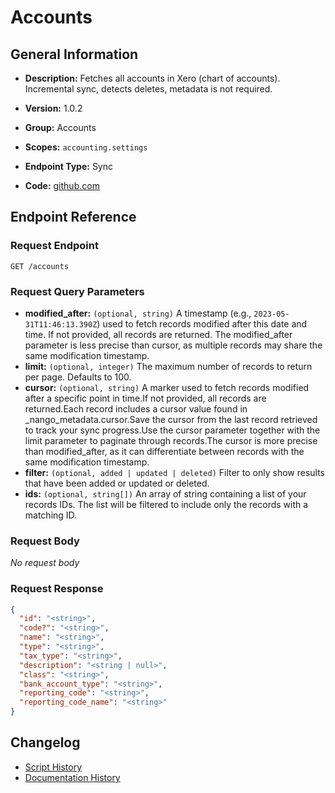 <!-- BEGIN GENERATED CONTENT -->
# Accounts

## General Information

- **Description:** Fetches all accounts in Xero (chart of accounts). Incremental sync, detects deletes, metadata is not required.

- **Version:** 1.0.2
- **Group:** Accounts
- **Scopes:** `accounting.settings`
- **Endpoint Type:** Sync
- **Code:** [github.com](https://github.com/NangoHQ/integration-templates/tree/main/integrations/xero/syncs/accounts.ts)


## Endpoint Reference

### Request Endpoint

`GET /accounts`

### Request Query Parameters

- **modified_after:** `(optional, string)` A timestamp (e.g., `2023-05-31T11:46:13.390Z`) used to fetch records modified after this date and time. If not provided, all records are returned. The modified_after parameter is less precise than cursor, as multiple records may share the same modification timestamp.
- **limit:** `(optional, integer)` The maximum number of records to return per page. Defaults to 100.
- **cursor:** `(optional, string)` A marker used to fetch records modified after a specific point in time.If not provided, all records are returned.Each record includes a cursor value found in _nango_metadata.cursor.Save the cursor from the last record retrieved to track your sync progress.Use the cursor parameter together with the limit parameter to paginate through records.The cursor is more precise than modified_after, as it can differentiate between records with the same modification timestamp.
- **filter:** `(optional, added | updated | deleted)` Filter to only show results that have been added or updated or deleted.
- **ids:** `(optional, string[])` An array of string containing a list of your records IDs. The list will be filtered to include only the records with a matching ID.

### Request Body

_No request body_

### Request Response

```json
{
  "id": "<string>",
  "code?": "<string>",
  "name": "<string>",
  "type": "<string>",
  "tax_type": "<string>",
  "description": "<string | null>",
  "class": "<string>",
  "bank_account_type": "<string>",
  "reporting_code": "<string>",
  "reporting_code_name": "<string>"
}
```

## Changelog

- [Script History](https://github.com/NangoHQ/integration-templates/commits/main/integrations/xero/syncs/accounts.ts)
- [Documentation History](https://github.com/NangoHQ/integration-templates/commits/main/integrations/xero/syncs/accounts.md)

<!-- END  GENERATED CONTENT -->

